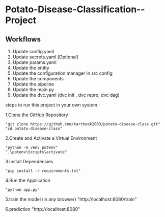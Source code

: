 # Potato-Disease-Classification--Project


## Workflows

1. Update config.yaml
2. Update secrets.yaml [Optional]
3. Update params.yaml
4. Update the entity
5. Update the configuration manager in src config
6. Update the components
7. Update the pipeline 
8. Update the main.py
9. Update the dvc.yaml (dvc init , dvc repro, dvc dag)

steps to run this project in your own system :

1.Clone the GitHub Repository
   
    "git clone https://github.com/kartheek2003/potato-disease-class.git"
    "cd potato-disease-class"

2.Create and Activate a Virtual Environment
   
    "python -m venv potenv"
    ".\potenv\Scripts\activate"

3.Install Dependencies

    "pip install -r requirements.txt"


4.Run the Application

    "python app.py"

5.train the model  (in any browser)
   "http://localhost:8080/train"

6.prediction
   "http://localhost:8080"
